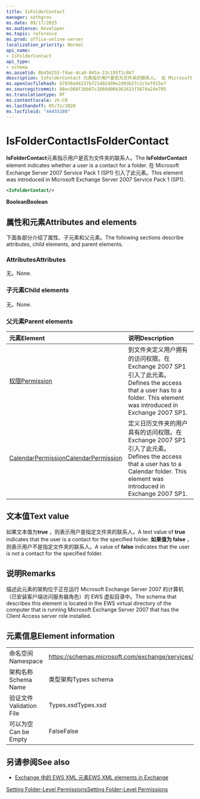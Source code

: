 ```yaml
---
title: IsFolderContact
manager: sethgros
ms.date: 09/17/2015
ms.audience: Developer
ms.topic: reference
ms.prod: office-online-server
localization_priority: Normal
api_name:
- IsFolderContact
api_type:
- schema
ms.assetid: 8b456255-f4ae-4ca0-845a-13c195f1c867
description: IsFolderContact 元素指示用户是否为文件夹的联系人。 在 Microsoft Exchange Server 2007 Service Pack 1 (SP1) 引入了此元素。
ms.openlocfilehash: b7830a94237b721d02409e2d93b27c2c5ef015e7
ms.sourcegitcommit: 88ec988f2bb67c1866d06b361615f3674a24e795
ms.translationtype: MT
ms.contentlocale: zh-CN
ms.lasthandoff: 05/31/2020
ms.locfileid: "44455280"
---
```

# <a name="isfoldercontact"></a><span data-ttu-id="60e2c-104">IsFolderContact</span><span class="sxs-lookup"><span data-stu-id="60e2c-104">IsFolderContact</span></span>

<span data-ttu-id="60e2c-105">**IsFolderContact**元素指示用户是否为文件夹的联系人。</span><span class="sxs-lookup"><span data-stu-id="60e2c-105">The **IsFolderContact** element indicates whether a user is a contact for a folder.</span></span> <span data-ttu-id="60e2c-106">在 Microsoft Exchange Server 2007 Service Pack 1 (SP1) 引入了此元素。</span><span class="sxs-lookup"><span data-stu-id="60e2c-106">This element was introduced in Microsoft Exchange Server 2007 Service Pack 1 (SP1).</span></span> 
  
```xml
<IsFolderContact/>
```

 <span data-ttu-id="60e2c-107">**Boolean**</span><span class="sxs-lookup"><span data-stu-id="60e2c-107">**Boolean**</span></span>
## <a name="attributes-and-elements"></a><span data-ttu-id="60e2c-108">属性和元素</span><span class="sxs-lookup"><span data-stu-id="60e2c-108">Attributes and elements</span></span>

<span data-ttu-id="60e2c-109">下面各部分介绍了属性、子元素和父元素。</span><span class="sxs-lookup"><span data-stu-id="60e2c-109">The following sections describe attributes, child elements, and parent elements.</span></span>
  
### <a name="attributes"></a><span data-ttu-id="60e2c-110">Attributes</span><span class="sxs-lookup"><span data-stu-id="60e2c-110">Attributes</span></span>

<span data-ttu-id="60e2c-111">无。</span><span class="sxs-lookup"><span data-stu-id="60e2c-111">None.</span></span>
  
### <a name="child-elements"></a><span data-ttu-id="60e2c-112">子元素</span><span class="sxs-lookup"><span data-stu-id="60e2c-112">Child elements</span></span>

<span data-ttu-id="60e2c-113">无。</span><span class="sxs-lookup"><span data-stu-id="60e2c-113">None.</span></span>
  
### <a name="parent-elements"></a><span data-ttu-id="60e2c-114">父元素</span><span class="sxs-lookup"><span data-stu-id="60e2c-114">Parent elements</span></span>

|<span data-ttu-id="60e2c-115">**元素**</span><span class="sxs-lookup"><span data-stu-id="60e2c-115">**Element**</span></span>|<span data-ttu-id="60e2c-116">**说明**</span><span class="sxs-lookup"><span data-stu-id="60e2c-116">**Description**</span></span>|
|:-----|:-----|
|[<span data-ttu-id="60e2c-117">权限</span><span class="sxs-lookup"><span data-stu-id="60e2c-117">Permission</span></span>](permission.md) <br/> |<span data-ttu-id="60e2c-p103">到文件夹定义用户拥有的访问权限。在 Exchange 2007 SP1 引入了此元素。</span><span class="sxs-lookup"><span data-stu-id="60e2c-p103">Defines the access that a user has to a folder. This element was introduced in Exchange 2007 SP1.</span></span>  <br/> |
|[<span data-ttu-id="60e2c-120">CalendarPermission</span><span class="sxs-lookup"><span data-stu-id="60e2c-120">CalendarPermission</span></span>](calendarpermission.md) <br/> |<span data-ttu-id="60e2c-p104">定义日历文件夹的用户具有的访问权限。在 Exchange 2007 SP1 引入了此元素。</span><span class="sxs-lookup"><span data-stu-id="60e2c-p104">Defines the access that a user has to a Calendar folder. This element was introduced in Exchange 2007 SP1.</span></span>  <br/> |
   
## <a name="text-value"></a><span data-ttu-id="60e2c-123">文本值</span><span class="sxs-lookup"><span data-stu-id="60e2c-123">Text value</span></span>

<span data-ttu-id="60e2c-124">如果文本值为**true** ，则表示用户是指定文件夹的联系人。</span><span class="sxs-lookup"><span data-stu-id="60e2c-124">A text value of **true** indicates that the user is a contact for the specified folder.</span></span> <span data-ttu-id="60e2c-125">**如果值为 false** ，则表示用户不是指定文件夹的联系人。</span><span class="sxs-lookup"><span data-stu-id="60e2c-125">A value of **false** indicates that the user is not a contact for the specified folder.</span></span> 
  
## <a name="remarks"></a><span data-ttu-id="60e2c-126">说明</span><span class="sxs-lookup"><span data-stu-id="60e2c-126">Remarks</span></span>

<span data-ttu-id="60e2c-127">描述此元素的架构位于正在运行 Microsoft Exchange Server 2007 的计算机（已安装客户端访问服务器角色）的 EWS 虚拟目录中。</span><span class="sxs-lookup"><span data-stu-id="60e2c-127">The schema that describes this element is located in the EWS virtual directory of the computer that is running Microsoft Exchange Server 2007 that has the Client Access server role installed.</span></span>
  
## <a name="element-information"></a><span data-ttu-id="60e2c-128">元素信息</span><span class="sxs-lookup"><span data-stu-id="60e2c-128">Element information</span></span>

|||
|:-----|:-----|
|<span data-ttu-id="60e2c-129">命名空间</span><span class="sxs-lookup"><span data-stu-id="60e2c-129">Namespace</span></span>  <br/> |https://schemas.microsoft.com/exchange/services/2006/types  <br/> |
|<span data-ttu-id="60e2c-130">架构名称</span><span class="sxs-lookup"><span data-stu-id="60e2c-130">Schema Name</span></span>  <br/> |<span data-ttu-id="60e2c-131">类型架构</span><span class="sxs-lookup"><span data-stu-id="60e2c-131">Types schema</span></span>  <br/> |
|<span data-ttu-id="60e2c-132">验证文件</span><span class="sxs-lookup"><span data-stu-id="60e2c-132">Validation File</span></span>  <br/> |<span data-ttu-id="60e2c-133">Types.xsd</span><span class="sxs-lookup"><span data-stu-id="60e2c-133">Types.xsd</span></span>  <br/> |
|<span data-ttu-id="60e2c-134">可以为空</span><span class="sxs-lookup"><span data-stu-id="60e2c-134">Can be Empty</span></span>  <br/> |<span data-ttu-id="60e2c-135">False</span><span class="sxs-lookup"><span data-stu-id="60e2c-135">False</span></span>  <br/> |
   
## <a name="see-also"></a><span data-ttu-id="60e2c-136">另请参阅</span><span class="sxs-lookup"><span data-stu-id="60e2c-136">See also</span></span>



- [<span data-ttu-id="60e2c-137">Exchange 中的 EWS XML 元素</span><span class="sxs-lookup"><span data-stu-id="60e2c-137">EWS XML elements in Exchange</span></span>](ews-xml-elements-in-exchange.md)


[<span data-ttu-id="60e2c-138">Setting Folder-Level Permissions</span><span class="sxs-lookup"><span data-stu-id="60e2c-138">Setting Folder-Level Permissions</span></span>](https://msdn.microsoft.com/library/c7530e86-5112-401c-b10a-9c054ae59f07%28Office.15%29.aspx)

